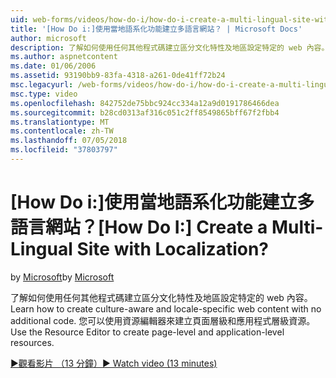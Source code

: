 ```yaml
---
uid: web-forms/videos/how-do-i/how-do-i-create-a-multi-lingual-site-with-localization
title: '[How Do i:]使用當地語系化功能建立多語言網站？ | Microsoft Docs'
author: microsoft
description: 了解如何使用任何其他程式碼建立區分文化特性及地區設定特定的 web 內容。 您可以使用資源編輯器來建立頁面層級和應用程式層級...
ms.author: aspnetcontent
ms.date: 01/06/2006
ms.assetid: 93190bb9-83fa-4318-a261-0de41ff72b24
msc.legacyurl: /web-forms/videos/how-do-i/how-do-i-create-a-multi-lingual-site-with-localization
msc.type: video
ms.openlocfilehash: 842752de75bbc924cc334a12a9d0191786466dea
ms.sourcegitcommit: b28cd0313af316c051c2ff8549865bff67f2fbb4
ms.translationtype: MT
ms.contentlocale: zh-TW
ms.lasthandoff: 07/05/2018
ms.locfileid: "37803797"
---
```

<a name="how-do-i-create-a-multi-lingual-site-with-localization"></a><span data-ttu-id="a946a-105">[How Do i:]使用當地語系化功能建立多語言網站？</span><span class="sxs-lookup"><span data-stu-id="a946a-105">[How Do I:] Create a Multi-Lingual Site with Localization?</span></span>
====================
<span data-ttu-id="a946a-106">by [Microsoft](https://github.com/microsoft)</span><span class="sxs-lookup"><span data-stu-id="a946a-106">by [Microsoft](https://github.com/microsoft)</span></span>

<span data-ttu-id="a946a-107">了解如何使用任何其他程式碼建立區分文化特性及地區設定特定的 web 內容。</span><span class="sxs-lookup"><span data-stu-id="a946a-107">Learn how to create culture-aware and locale-specific web content with no additional code.</span></span> <span data-ttu-id="a946a-108">您可以使用資源編輯器來建立頁面層級和應用程式層級資源。</span><span class="sxs-lookup"><span data-stu-id="a946a-108">Use the Resource Editor to create page-level and application-level resources.</span></span>

[<span data-ttu-id="a946a-109">&#9654;觀看影片 （13 分鐘）</span><span class="sxs-lookup"><span data-stu-id="a946a-109">&#9654; Watch video (13 minutes)</span></span>](https://channel9.msdn.com/Blogs/ASP-NET-Site-Videos/how-do-i-create-a-multi-lingual-site-with-localization)
